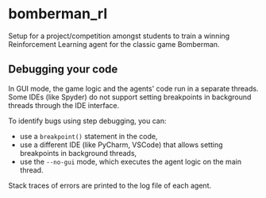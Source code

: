 # bomberman_rl
Setup for a project/competition amongst students to train a winning Reinforcement Learning agent for the classic game Bomberman.


## Debugging your code

In GUI mode, the game logic and the agents' code run in a separate threads.
Some IDEs (like Spyder) do not support setting breakpoints in background threads through the IDE interface. 

To identify bugs using step debugging, you can:

- use a `breakpoint()` statement in the code,
- use a different IDE (like PyCharm, VSCode) that allows setting breakpoints in background threads,
- use the `--no-gui` mode, which executes the agent logic on the main thread.

Stack traces of errors are printed to the log file of each agent.
